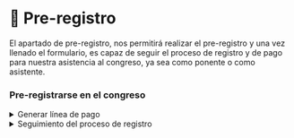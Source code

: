 # 📝 Pre-registro

El apartado de pre-registro, nos permitirá realizar el pre-registro y una vez llenado el formulario, es capaz de seguir el proceso de registro y de pago para nuestra asistencia al congreso, ya sea como ponente o como asistente.

### Pre-registrarse en el congreso

<details>

<summary>Generar línea de pago</summary>

Dentro de este mismo apartado una vez pre-registrado el usuario este podrá generar su línea de pago y nos desplegará la fecha límite de pago. Así mismo una vez generada podrá descargar el archivo de referencia de pago para presentar en alguna sucursal de banco de su elección y posteriormente realizar el pago.

</details>

<details>

<summary>Seguimiento del proceso de registro</summary>

Una característica dentro de este apartado es que todo el proceso de registro está siendo seguido por el software por lo que nos mostrará el estatus del pago antes (no registrado), durante (pendiente) y después (pagado).

</details>
